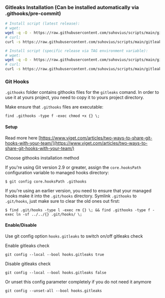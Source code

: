 ### Gitleaks Installation (Can be installed automatically via .githooks/pre-commit)

```bash
# Install script (latest release):
# wget:
wget -q -O - https://raw.githubusercontent.com/suhovius/scripts/main/gitleaks/install.sh | bash
# curl:
curl -s https://raw.githubusercontent.com/suhovius/scripts/main/gitleaks/install.sh | bash

# Install script (specific release via TAG environment variable):
# wget:
wget -q -O - https://raw.githubusercontent.com/suhovius/scripts/main/gitleaks/install.sh | TAG=v8.18.1 bash
# curl:
curl -s https://raw.githubusercontent.com/suhovius/scripts/main/gitleaks/install.sh | TAG=v8.18.1 bash
```

### Git Hooks

`.githooks` folder contains githooks files for the `gitleaks` comand. In order to use it at yours project, you need to copy it to yours project directory. 

Make ensure that `.githooks` files are executable:

`find .githooks -type f -exec chmod +x {} \;`

#### Setup

Read more here [https://www.viget.com/articles/two-ways-to-share-git-hooks-with-your-team/](https://www.viget.com/articles/two-ways-to-share-git-hooks-with-your-team/)

Choose githooks installation method

If you're using Git version 2.9 or greater, assign the `core.hooksPath` configuration variable to managed hooks directory:

`$ git config core.hooksPath .githooks`

If you're using an earlier version, you need to ensure that your managed hooks make it into the `.git/hooks` directory. Symlink `.githooks` to `.git/hooks`, just make sure to clear the old ones out first:

`$ find .git/hooks -type l -exec rm {} \; && find .githooks -type f -exec ln -sf ../../{} .git/hooks/ \;`

#### Enable/Disable

Use git config option `hooks.gitleaks` to switch on/off gitleaks check 

Enable gitleaks check

`git config --local --bool hooks.gitleaks true`

Disable gitleaks check

`git config --local --bool hooks.gitleaks false`

Or unset this config parameter completely if you do not need it anymore

`git config --unset-all --bool hooks.gitleaks`